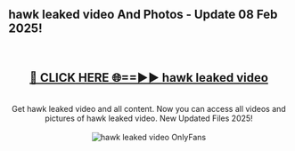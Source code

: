 <h2>hawk leaked video And Photos - Update 08 Feb 2025!</h2>
<br>
<div align="center">
<h2><a href="https://cutt.ly/te57wshS" rel="nofollow">🔴 CLICK HERE 🌐==►► hawk leaked video</a></h2>
<br>
Get hawk leaked video and all content. Now you can access all videos and pictures of hawk leaked video. New Updated Files 2025!
<br>
<br>
<a href="https://cutt.ly/te57wshS" rel="nofollow" data-target="animated-image.originalLink"><img src="https://i.ibb.co.com/WyWwxjT/player-gif2.gif" alt="hawk leaked video OnlyFans" style="max-width: 100%; display: inline-block;" data-target="animated-image.originalImage"></a>
</div>
<br>